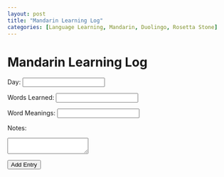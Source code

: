 ```yaml
---
layout: post
title: "Mandarin Learning Log"
categories: [Language Learning, Mandarin, Duolingo, Rosetta Stone]
---
```


# Mandarin Learning Log

<div id="learning-log-container" style="text-align: center;"></div>

<form id="learning-log-form">
  <label for="day">Day:</label>
  <input type="number" id="day" required>

  <label for="words-learned">Words Learned:</label>
  <input type="text" id="words-learned" required>

  <label for="word-meanings">Word Meanings:</label>
  <input type="text" id="word-meanings" required>

  <label for="notes">Notes:</label>
  <textarea id="notes" required></textarea>

  <button type="button" onclick="addEntry()">Add Entry</button>
</form>

<script>
  document.addEventListener('DOMContentLoaded', function () {
    let learningLogData = [];

    function generateTable(data) {
      const tableContainer = document.getElementById('learning-log-container');
      const table = document.createElement('table');
      const headerRow = table.insertRow(0);

      for (const key in data[0]) {
        const header = document.createElement('th');
        header.textContent = key.charAt(0).toUpperCase() + key.slice(1);
        headerRow.appendChild(header);
      }

      for (let i = 0; i < data.length; i++) {
        const row = table.insertRow();
        for (const key in data[i]) {
          const cell = row.insertCell();
          cell.textContent = data[i][key];
        }

        const editCell = row.insertCell();
        const editButton = document.createElement('button');
        editButton.textContent = 'Edit';
        editButton.onclick = function () { editEntry(i); };
        editCell.appendChild(editButton);

        const deleteCell = row.insertCell();
        const deleteButton = document.createElement('button');
        deleteButton.textContent = 'Delete';
        deleteButton.onclick = function () { deleteEntry(i); };
        deleteCell.appendChild(deleteButton);
      }

      tableContainer.innerHTML = '';
      tableContainer.appendChild(table);
    }

    function addEntry() {
      const day = document.getElementById('day').value;
      const wordsLearned = document.getElementById('words-learned').value;
      const wordMeanings = document.getElementById('word-meanings').value;
      const notes = document.getElementById('notes').value;

      if (day && wordsLearned && wordMeanings && notes) {
        const newEntry = { day: day, 'words learned': wordsLearned, 'word meanings': wordMeanings, notes: notes };
        learningLogData.push(newEntry);
        generateTable(learningLogData);
      } else {
        alert('Please fill in all fields.');
      }
    }

    function editEntry(index) {
      const entry = learningLogData[index];
      document.getElementById('day').value = entry.day;
      document.getElementById('words-learned').value = entry['words learned'];
      document.getElementById('word-meanings').value = entry['word meanings'];
      document.getElementById('notes').value = entry.notes;

      learningLogData.splice(index, 1);
      generateTable(learningLogData);
    }

    function deleteEntry(index) {
      learningLogData.splice(index, 1);
      generateTable(learningLogData);
    }

    generateTable(learningLogData);
  });
</script>
